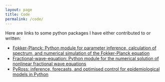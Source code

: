 ```yaml
---
layout: page
title: Code
permalink: /code/
---
```


Here are links to some python packages I have either contributed to or written:

* [Fokker-Planck: Python module for parameter inference, calculation of spectrum, and numerical simulation of the Fokker-Planck equation](https://github.com/juliankappler/fokker-planck)
* [Fractional-wave-equation: Python module for the numerical solution of nonlinear fractional wave equations](https://github.com/juliankappler/fractional-wave-equation)
* [PyRoss: inference, forecasts, and optimised control for epidemiological models in Python](https://github.com/rajeshrinet/pyross/)
